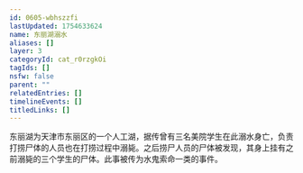 ```yaml
---
id: 0605-wbhszzfi
lastUpdated: 1754633624
name: 东丽湖溺水
aliases: []
layer: 3
categoryId: cat_r0rzgkOi
tagIds: []
nsfw: false
parent: ""
relatedEntries: []
timelineEvents: []
titledLinks: []
---
```


东丽湖为天津市东丽区的一个人工湖，据传曾有三名美院学生在此溺水身亡，负责打捞尸体的人员也在打捞过程中溺毙。之后捞尸人员的尸体被发现，其身上挂有之前溺毙的三个学生的尸体。此事被传为水鬼索命一类的事件。